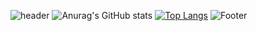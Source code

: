 ![header](https://capsule-render.vercel.app/api?type=waving&color=auto&height=200&section=header&text=yunyoungyee&fontSize=30)
![Anurag's GitHub stats](https://github-readme-stats.vercel.app/api?username=yunyoungyee&show_icons=true&theme=buefy)
[![Top Langs](https://github-readme-stats.vercel.app/api/top-langs/?username=yunyoungyee&layout=compact)](https://github.com/anuraghazra/github-readme-stats)
![Footer](https://capsule-render.vercel.app/api?type=waving&color=auto&height=200&section=footer)

